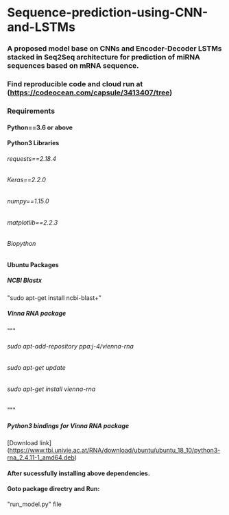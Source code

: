 # Sequence-prediction-using-CNN-and-LSTMs

### A proposed model base on CNNs and Encoder-Decoder LSTMs stacked in Seq2Seq architecture for prediction of miRNA sequences based on mRNA sequence.

### Find reproducible code and cloud run at (https://codeocean.com/capsule/3413407/tree) 


### Requirements
#### Python==3.6 or above
#### Python3 Libraries
###### requests==2.18.4
###### Keras==2.2.0
###### numpy==1.15.0
###### matplotlib==2.2.3
###### Biopython

#### Ubuntu Packages

##### NCBI Blastx

"sudo apt-get install ncbi-blast+"

##### Vinna RNA package

"""
###### sudo apt-add-repository ppa:j-4/vienna-rna
###### sudo apt-get update
###### sudo apt-get install vienna-rna

"""

##### Python3 bindings for Vinna RNA package

[Download link] (https://www.tbi.univie.ac.at/RNA/download/ubuntu/ubuntu_18_10/python3-rna_2.4.11-1_amd64.deb)


#### After sucessfully installing above dependencies.
#### Goto package directry and Run:
"run_model.py" file

